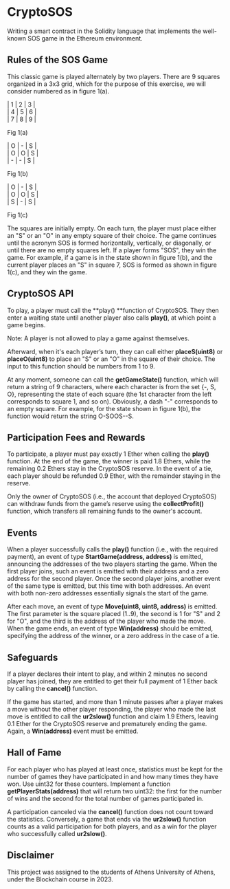 # CryptoSOS

Writing a smart contract in the Solidity language that implements the well-known SOS game in the Ethereum environment.

## Rules of the SOS Game

This classic game is played alternately by two players. There are 9 squares organized in a 3x3 grid, which for the purpose of this exercise, we will consider numbered as in figure 1(a).

| 1 | 2 | 3 | <br/>
| 4 | 5 | 6 | <br/>
| 7 | 8 | 9 | <br/>

Fig 1(a)

| O | - | S | <br/>
| O | O | S | <br/>
| - | - | S | <br/>

Fig 1(b)

| O | - | S | <br/>
| O | O | S | <br/>
| S | - | S | <br/>

Fig 1(c)

The squares are initially empty. On each turn, the player must place either an "S" or an "O" in any empty square of their choice. The game continues until the acronym SOS is formed horizontally, vertically, or diagonally, or until 
there are no empty squares left. If a player forms "SOS", they win the game. For example, if a game is in the state shown in figure 1(b), and the current player places an "S" in square 7, SOS is formed as shown in figure 1(c), and they win the game.

## CryptoSOS API

To play, a player must call the **play() **function of CryptoSOS. They then enter a waiting state until another player also calls **play()**, at which point a game begins.

Note: A player is not allowed to play a game against themselves.

Afterward, when it's each player’s turn, they can call either **placeS(uint8)** or **placeO(uint8)** to place an "S" or an "O" in the square of their choice. The input to this function should be numbers from 1 to 9.

At any moment, someone can call the **getGameState()** function, which will return a string of 9 characters, where each character is from the set {-, S, O}, representing the state of each square (the 1st character from the left corresponds to square 1, and so on). Obviously, a dash "-" corresponds to an empty square. For example, for the state shown in figure 1(b), the function would return the string O-SOOS--S.

## Participation Fees and Rewards

To participate, a player must pay exactly 1 Ether when calling the **play()** function. At the end of the game, the winner is paid 1.8 Ethers, while the remaining 0.2 Ethers stay in the CryptoSOS reserve. In the event of a tie, each player should be refunded 0.9 Ether, with the remainder staying in the reserve.

Only the owner of CryptoSOS (i.e., the account that deployed CryptoSOS) can withdraw funds from the game’s reserve using the **collectProfit()** function, which transfers all remaining funds to the owner's account.

## Events

When a player successfully calls the **play()** function (i.e., with the required payment), an event of type **StartGame(address, address)** is emitted, announcing the addresses of the two players starting the game. When the first player joins, such an event is emitted with their address and a zero address for the second player. Once the second player joins, another event of the same type is emitted, but this time with both addresses. An event with both non-zero addresses essentially signals the start of the game.

After each move, an event of type **Move(uint8, uint8, address)** is emitted. The first parameter is the square placed (1..9), the second is 1 for "S" and 2 for "O", and the third is the address of the player who made the move. When the game ends, an event of type **Win(address)** should be emitted, specifying the address of the winner, or a zero address in the case of a tie.

## Safeguards

If a player declares their intent to play, and within 2 minutes no second player has joined, they are entitled to get their full payment of 1 Ether back by calling the **cancel()** function.

If the game has started, and more than 1 minute passes after a player makes a move without the other player responding, the player who made the last move is entitled to call the **ur2slow()** function and claim 1.9 Ethers, leaving 0.1 Ether for the CryptoSOS reserve and prematurely ending the game. Again, a **Win(address)** event must be emitted.

## Hall of Fame

For each player who has played at least once, statistics must be kept for the number of games they have participated in and how many times they have won. Use uint32 for these counters. Implement a function **getPlayerStats(address)** that will return two uint32: the first for the number of wins and the second for the total number of games participated in.

A participation canceled via the **cancel()** function does not count toward the statistics. Conversely, a game that ends via the **ur2slow()** function counts as a valid participation for both players, and as a win for the player who successfully called **ur2slow()**.

## Disclaimer

This project was assigned to the students of Athens University of Athens, under the Blockchain course in 2023. 


